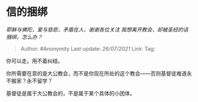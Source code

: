 # 信的捆绑
*耶稣与佛陀，爱与慈悲，矛盾在人，谢谢各位关注 我想离开教会，却被圣经的话捆绑，怎么办？*

> Author: #Anonymity
> Last update: *26/07/2021*
> Link:
> Tag:

你可以走。用不着纠结。

你所需要在意的是大公教会，而不是你现在所处的这个教会——否则基督徒难道永不搬家？永不留学？

基督徒是属于大公教会的，不是属于某个具体的小团体。
